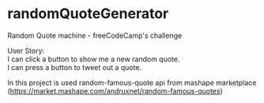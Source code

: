 # randomQuoteGenerator

Random Quote machine - freeCodeCamp's challenge

User Story: <br />
I can click a button to show me a new random quote. <br />
I can press a button to tweet out a quote.

In this project is used random-famous-quote api from mashape marketplace (https://market.mashape.com/andruxnet/random-famous-quotes)
